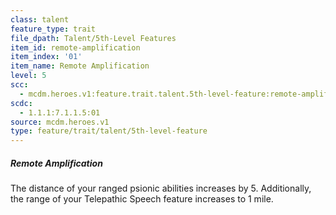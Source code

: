 ```yaml
---
class: talent
feature_type: trait
file_dpath: Talent/5th-Level Features
item_id: remote-amplification
item_index: '01'
item_name: Remote Amplification
level: 5
scc:
  - mcdm.heroes.v1:feature.trait.talent.5th-level-feature:remote-amplification
scdc:
  - 1.1.1:7.1.1.5:01
source: mcdm.heroes.v1
type: feature/trait/talent/5th-level-feature
---
```


##### Remote Amplification

The distance of your ranged psionic abilities increases by 5. Additionally, the range of your Telepathic Speech feature increases to 1 mile.
